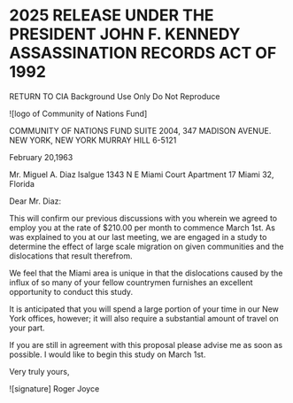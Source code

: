 # 2025 RELEASE UNDER THE PRESIDENT JOHN F. KENNEDY ASSASSINATION RECORDS ACT OF 1992

RETURN TO CIA
Background Use Only
Do Not Reproduce

![logo of Community of Nations Fund]

COMMUNITY OF NATIONS FUND
SUITE 2004, 347 MADISON AVENUE. NEW YORK, NEW YORK
MURRAY HILL 6-5121

February 20,1963

Mr. Miguel A. Diaz Isalgue
1343 N E Miami Court
Apartment 17
Miami 32, Florida

Dear Mr. Diaz:

This will confirm our previous discussions with you wherein we agreed to employ you at the rate of $210.00 per month to commence March 1st. As was explained to you at our last meeting, we are engaged in a study to determine the effect of large scale migration on given communities and the dislocations that result therefrom.

We feel that the Miami area is unique in that the dislocations caused by the influx of so many of your fellow countrymen furnishes an excellent opportunity to conduct this study.

It is anticipated that you will spend a large portion of your time in our New York offices, however; it will also require a substantial amount of travel on your part.

If you are still in agreement with this proposal please advise me as soon as possible. I would like to begin this study on March 1st.

Very truly yours,

![signature]
Roger Joyce
